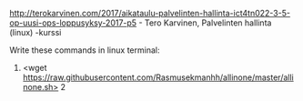 http://terokarvinen.com/2017/aikataulu-palvelinten-hallinta-ict4tn022-3-5-op-uusi-ops-loppusyksy-2017-p5 - Tero Karvinen, Palvelinten hallinta (linux) -kurssi

Write these commands in linux terminal:

1. <wget https://raw.githubusercontent.com/Rasmusekmanhh/allinone/master/allinone.sh>
2 <bash allinone.sh>
